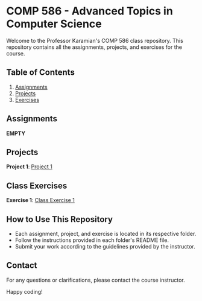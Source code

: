 # COMP 586 - Advanced Topics in Computer Science

Welcome to the Professor Karamian's COMP 586 class repository. This repository contains all the assignments, projects, and exercises for the course.

## Table of Contents

1. [Assignments](#assignments)
2. [Projects](#projects)
3. [Exercises](#exercises)

## Assignments

**EMPTY**

## Projects

**Project 1**: [Project 1](Project%201)

## Class Exercises

**Exercise 1**: [Class Exercise 1](Class%20Exercise%201/Class%20Exercise%201)

## How to Use This Repository

- Each assignment, project, and exercise is located in its respective folder.
- Follow the instructions provided in each folder's README file.
- Submit your work according to the guidelines provided by the instructor.

## Contact

For any questions or clarifications, please contact the course instructor.

Happy coding!
